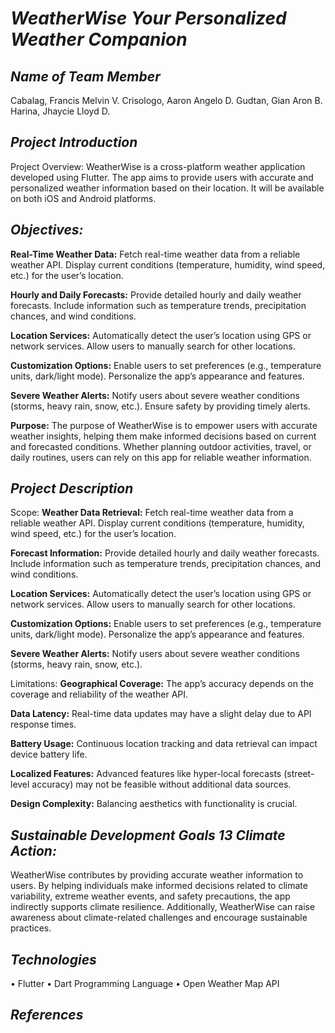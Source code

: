 # ***WeatherWise Your Personalized Weather Companion***

## ***Name of Team Member***

Cabalag, Francis Melvin V.
Crisologo, Aaron Angelo D.
Gudtan, Gian Aron B.
Harina, Jhaycie Lloyd D.

## ***Project Introduction***
Project Overview:
WeatherWise is a cross-platform weather application developed using Flutter. The app aims to provide users with accurate and personalized weather information based on their location. It will be available on both iOS and Android platforms.

## ***Objectives:***
**Real-Time Weather Data:**
Fetch real-time weather data from a reliable weather API.
Display current conditions (temperature, humidity, wind speed, etc.) for the user’s location.

**Hourly and Daily Forecasts:**
Provide detailed hourly and daily weather forecasts.
Include information such as temperature trends, precipitation chances, and wind conditions.

**Location Services:**
Automatically detect the user’s location using GPS or network services.
Allow users to manually search for other locations.

**Customization Options:**
Enable users to set preferences (e.g., temperature units, dark/light mode).
Personalize the app’s appearance and features.

**Severe Weather Alerts:**
Notify users about severe weather conditions (storms, heavy rain, snow, etc.).
Ensure safety by providing timely alerts.

**Purpose:**
The purpose of WeatherWise is to empower users with accurate weather insights, helping them make informed decisions based on current and forecasted conditions. Whether planning outdoor activities, travel, or daily routines, users can rely on this app for reliable weather information.
## ***Project Description***
Scope:
**Weather Data Retrieval:**
Fetch real-time weather data from a reliable weather API.
Display current conditions (temperature, humidity, wind speed, etc.) for the user’s location.

**Forecast Information:**
Provide detailed hourly and daily weather forecasts.
Include information such as temperature trends, precipitation chances, and wind conditions.

**Location Services:**
Automatically detect the user’s location using GPS or network services.
Allow users to manually search for other locations.

**Customization Options:**
Enable users to set preferences (e.g., temperature units, dark/light mode).
Personalize the app’s appearance and features.

**Severe Weather Alerts:**
Notify users about severe weather conditions (storms, heavy rain, snow, etc.).


Limitations:
**Geographical Coverage:**
The app’s accuracy depends on the coverage and reliability of the weather API.

**Data Latency:**
Real-time data updates may have a slight delay due to API response times.

**Battery Usage:**
Continuous location tracking and data retrieval can impact device battery life.

**Localized Features:**
Advanced features like hyper-local forecasts (street-level accuracy) may not be feasible without additional data sources.

**Design Complexity:**
Balancing aesthetics with functionality is crucial.

## ***Sustainable Development Goals 13 Climate Action:***
WeatherWise contributes by providing accurate weather information to users. By helping individuals make informed decisions related to climate variability, extreme weather events, and safety precautions, the app indirectly supports climate resilience. Additionally, WeatherWise can raise awareness about climate-related challenges and encourage sustainable practices.

## ***Technologies***
• Flutter
• Dart Programming Language
• Open Weather Map API

## ***References***

